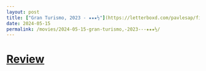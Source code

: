 ```yaml
---
layout: post
title: ["Gran Turismo, 2023 - ★★★½"](https://letterboxd.com/pavlesap/film/gran-turismo/) #"Gran Turismo, 2023 - ★★★½"
date: 2024-05-15
permalink: /movies/2024-05-15-gran-turismo,-2023---★★★½/
---
```


# [Review](https://letterboxd.com/pavlesap/film/gran-turismo/)

